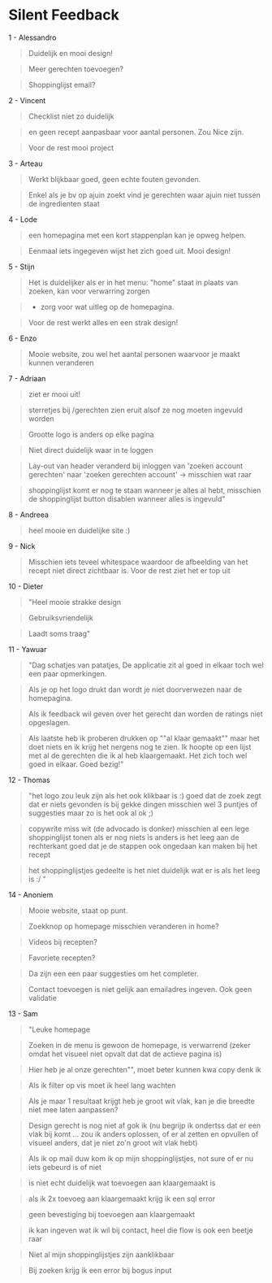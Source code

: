 # Silent Feedback

1 - Alessandro

> Duidelijk en mooi design!

> Meer gerechten toevoegen?

> Shoppinglijst email?

2 - Vincent

> Checklist niet zo duidelijk

> en geen recept aanpasbaar voor aantal personen. Zou Nice zijn.

> Voor de rest mooi project

3 - Arteau

> Werkt blijkbaar goed, geen echte fouten gevonden.

> Enkel als je bv op ajuin zoekt vind je gerechten waar ajuin niet tussen de ingredienten staat

4 - Lode

> een homepagina met een kort stappenplan kan je opweg helpen.

> Eenmaal iets ingegeven wijst het zich goed uit. Mooi design!

5 - Stijn

> Het is duidelijker als er in het menu: "home" staat in plaats van zoeken, kan voor verwarring zorgen

> - zorg voor wat uitleg op de homepagina.

> Voor de rest werkt alles en een strak design!

6 - Enzo

> Mooie website, zou wel het aantal personen waarvoor je maakt kunnen veranderen

7 - Adriaan

> ziet er mooi uit!

> sterretjes bij /gerechten zien eruit alsof ze nog moeten ingevuld worden

> Grootte logo is anders op elke pagina

> Niet direct duidelijk waar in te loggen

> Lay-out van header veranderd bij inloggen van 'zoeken account gerechten' naar 'zoeken gerechten account' -> misschien wat raar

> shoppinglijst komt er nog te staan wanneer je alles al hebt, misschien de shoppinglijst button disablen wanneer alles is ingevuld"

8 - Andreea

> heel mooie en duidelijke site :)

9 - Nick

> Misschien iets teveel whitespace waardoor de afbeelding van het recept niet direct zichtbaar is. Voor de rest ziet het er top uit

10 - Dieter

> "Heel mooie strakke design

> Gebruiksvriendelijk

> Laadt soms traag"

11 - Yawuar

> "Dag schatjes van patatjes, De applicatie zit al goed in elkaar toch wel een paar opmerkingen.

> Als je op het logo drukt dan wordt je niet doorverwezen naar de homepagina.

> Als ik feedback wil geven over het gerecht dan worden de ratings niet opgeslagen.

> Als laatste heb ik proberen drukken op ""al klaar gemaakt"" maar het doet niets en ik krijg het nergens nog te zien. Ik hoopte op een lijst met al de gerechten die ik al heb klaargemaakt. Het zich toch wel goed in elkaar. Goed bezig!"

12 - Thomas

> "het logo zou leuk zijn als het ook klikbaar is :) goed dat de zoek zegt dat er niets gevonden is bij gekke dingen misschien wel 3 puntjes of suggesties maar zo is het ook al ok ;)

> copywrite miss wit (de advocado is donker) misschien al een lege shoppinglijst tonen als er nog niets is anders is het leeg aan de rechterkant goed dat je de stappen ook ongedaan kan maken bij het recept

> het shoppinglijstjes gedeelte is het niet duidelijk wat er is als het leeg is :/ "

14 - Anoniem

> Mooie website, staat op punt.

> Zoekknop op homepage misschien veranderen in home?

> Videos bij recepten?

> Favoriete recepten?

> Da zijn een een paar suggesties om het completer.

> Contact toevoegen is niet gelijk aan emailadres ingeven. Ook geen validatie

13 - Sam

> "Leuke homepage

> Zoeken in de menu is gewoon de homepage, is verwarrend (zeker omdat het visueel niet opvalt dat dat de actieve pagina is)

> Hier heb je al onze gerechten"", moet beter kunnen kwa copy denk ik

> Als ik filter op vis moet ik heel lang wachten

> Als je maar 1 resultaat krijgt heb je groot wit vlak, kan je die breedte niet mee laten aanpassen?

> Design gerecht is nog niet af gok ik (nu begrijp ik ondertss dat er een vlak bij komt ... zou ik anders oplossen, of er al zetten en opvullen of visueel anders, dat je niet zo'n groot wit vlak hebt)

> Als ik op mail duw kom ik op mijn shoppinglijstjes, not sure of er nu iets gebeurd is of niet

> is niet echt duidelijk wat toevoegen aan klaargemaakt is

> als ik 2x toevoeg aan klaargemaakt krijg ik een sql error

> geen bevestiging bij toevoegen aan klaargemaakt

> ik kan ingeven wat ik wil bij contact, heel die flow is ook een beetje raar

> Niet al mijn shoppinglijstjes zijn aanklikbaar

> Bij zoeken krijg ik een error bij bogus input

